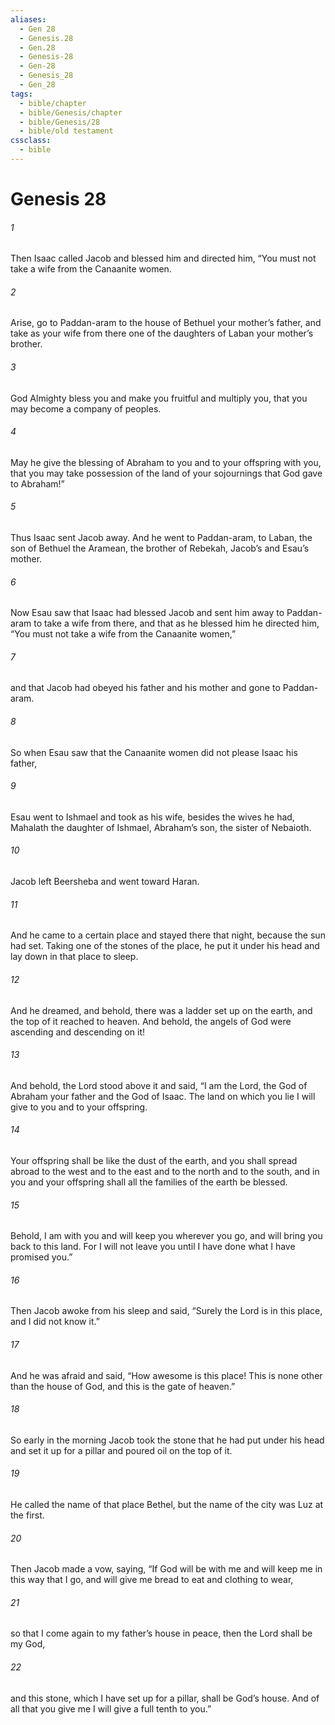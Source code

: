 ```yaml
---
aliases:
  - Gen 28
  - Genesis.28
  - Gen.28
  - Genesis-28
  - Gen-28
  - Genesis_28
  - Gen_28
tags:
  - bible/chapter
  - bible/Genesis/chapter
  - bible/Genesis/28
  - bible/old testament
cssclass:
  - bible
---
```


# Genesis 28

###### 1
Then Isaac called Jacob and blessed him and directed him, “You must not take a wife from the Canaanite women.
###### 2
Arise, go to Paddan-aram to the house of Bethuel your mother’s father, and take as your wife from there one of the daughters of Laban your mother’s brother.
###### 3
God Almighty bless you and make you fruitful and multiply you, that you may become a company of peoples.
###### 4
May he give the blessing of Abraham to you and to your offspring with you, that you may take possession of the land of your sojournings that God gave to Abraham!”
###### 5
Thus Isaac sent Jacob away. And he went to Paddan-aram, to Laban, the son of Bethuel the Aramean, the brother of Rebekah, Jacob’s and Esau’s mother.
###### 6
Now Esau saw that Isaac had blessed Jacob and sent him away to Paddan-aram to take a wife from there, and that as he blessed him he directed him, “You must not take a wife from the Canaanite women,”
###### 7
and that Jacob had obeyed his father and his mother and gone to Paddan-aram.
###### 8
So when Esau saw that the Canaanite women did not please Isaac his father,
###### 9
Esau went to Ishmael and took as his wife, besides the wives he had, Mahalath the daughter of Ishmael, Abraham’s son, the sister of Nebaioth.
###### 10
Jacob left Beersheba and went toward Haran.
###### 11
And he came to a certain place and stayed there that night, because the sun had set. Taking one of the stones of the place, he put it under his head and lay down in that place to sleep.
###### 12
And he dreamed, and behold, there was a ladder set up on the earth, and the top of it reached to heaven. And behold, the angels of God were ascending and descending on it!
###### 13
And behold, the Lord stood above it and said, “I am the Lord, the God of Abraham your father and the God of Isaac. The land on which you lie I will give to you and to your offspring.
###### 14
Your offspring shall be like the dust of the earth, and you shall spread abroad to the west and to the east and to the north and to the south, and in you and your offspring shall all the families of the earth be blessed.
###### 15
Behold, I am with you and will keep you wherever you go, and will bring you back to this land. For I will not leave you until I have done what I have promised you.”
###### 16
Then Jacob awoke from his sleep and said, “Surely the Lord is in this place, and I did not know it.”
###### 17
And he was afraid and said, “How awesome is this place! This is none other than the house of God, and this is the gate of heaven.”
###### 18
So early in the morning Jacob took the stone that he had put under his head and set it up for a pillar and poured oil on the top of it.
###### 19
He called the name of that place Bethel, but the name of the city was Luz at the first.
###### 20
Then Jacob made a vow, saying, “If God will be with me and will keep me in this way that I go, and will give me bread to eat and clothing to wear,
###### 21
so that I come again to my father’s house in peace, then the Lord shall be my God,
###### 22
and this stone, which I have set up for a pillar, shall be God’s house. And of all that you give me I will give a full tenth to you.”


